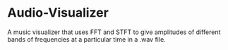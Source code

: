 # Audio-Visualizer
A music visualizer that uses FFT and STFT to give amplitudes of different bands of frequencies at a particular time in a .wav file.
